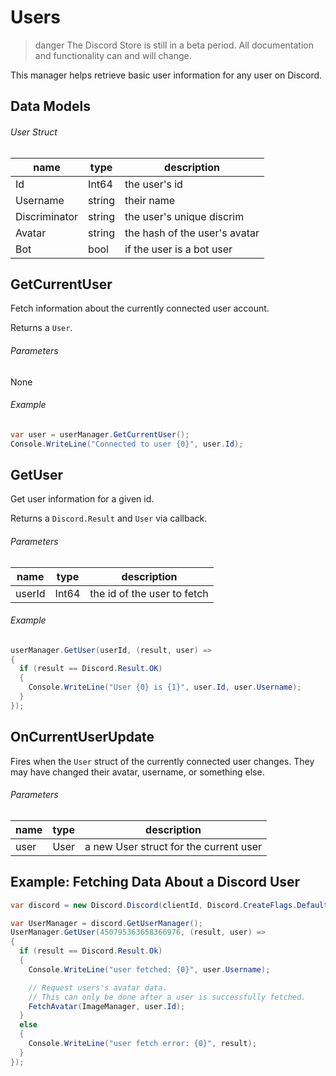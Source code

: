 # Users

> danger
> The Discord Store is still in a beta period. All documentation and functionality can and will change.

This manager helps retrieve basic user information for any user on Discord.

## Data Models

###### User Struct

| name          | type   | description                   |
| ------------- | ------ | ----------------------------- |
| Id            | Int64  | the user's id                 |
| Username      | string | their name                    |
| Discriminator | string | the user's unique discrim     |
| Avatar        | string | the hash of the user's avatar |
| Bot           | bool   | if the user is a bot user     |

## GetCurrentUser

Fetch information about the currently connected user account.

Returns a `User`.

###### Parameters

None

###### Example

```cs
var user = userManager.GetCurrentUser();
Console.WriteLine("Connected to user {0}", user.Id);
```

## GetUser

Get user information for a given id.

Returns a `Discord.Result` and `User` via callback.

###### Parameters

| name   | type  | description                 |
| ------ | ----- | --------------------------- |
| userId | Int64 | the id of the user to fetch |

###### Example

```cs
userManager.GetUser(userId, (result, user) =>
{
  if (result == Discord.Result.OK)
  {
    Console.WriteLine("User {0} is {1}", user.Id, user.Username);
  }
});
```

## OnCurrentUserUpdate

Fires when the `User` struct of the currently connected user changes. They may have changed their avatar, username, or something else.

###### Parameters

| name | type | description                            |
| ---- | ---- | -------------------------------------- |
| user | User | a new User struct for the current user |

## Example: Fetching Data About a Discord User

```cs
var discord = new Discord.Discord(clientId, Discord.CreateFlags.Default);

var UserManager = discord.GetUserManager();
UserManager.GetUser(450795363658366976, (result, user) =>
{
  if (result == Discord.Result.Ok)
  {
    Console.WriteLine("user fetched: {0}", user.Username);

    // Request users's avatar data.
    // This can only be done after a user is successfully fetched.
    FetchAvatar(ImageManager, user.Id);
  }
  else
  {
    Console.WriteLine("user fetch error: {0}", result);
  }
});
```
